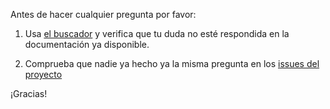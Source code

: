 Antes de hacer cualquier pregunta por favor:

1. Usa [el buscador](https://github.com/esri-es/licenciamiento-developers/search) y verifica que tu duda no esté respondida en la documentación ya disponible.

2. Comprueba que nadie ya hecho ya la misma pregunta en los [issues del proyecto](https://github.com/esri-es/licenciamiento-developers/issues)

¡Gracias!
